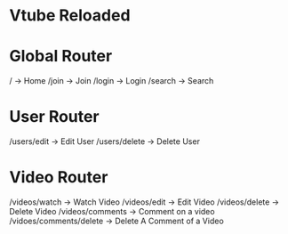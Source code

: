 # Vtube Reloaded

# Global Router
/ -> Home
/join -> Join
/login -> Login
/search -> Search

# User Router
/users/edit -> Edit User
/users/delete -> Delete User

# Video Router
/videos/watch -> Watch Video
/videos/edit -> Edit Video
/videos/delete -> Delete Video
/videos/comments -> Comment on a video
/vidoes/comments/delete -> Delete A Comment of a Video
